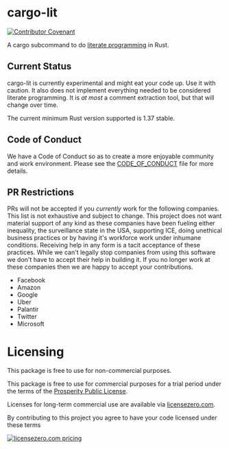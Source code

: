 # cargo-lit
[![Contributor
Covenant](https://img.shields.io/badge/Contributor%20Covenant-v1.4%20adopted-ff69b4.svg)](CODE_OF_CONDUCT.md)

A cargo subcommand to do [literate programming][literate] in Rust.

## Current Status

cargo-lit is currently experimental and might eat your code up. Use it with
caution. It also does not implement everything needed to be considered literate
programming. It is *at most* a comment extraction tool, but that will change
over time.

The current minimum Rust version supported is 1.37 stable.

## Code of Conduct

We have a Code of Conduct so as to create a more enjoyable community and
work environment. Please see the [CODE_OF_CONDUCT](CODE_OF_CONDUCT.md)
file for more details.

## PR Restrictions

PRs will not be accepted if you *currently* work for the following companies.
This list is not exhaustive and subject to change. This project does not want
material support of any kind as these companies have been fueling either
inequality, the surveillance state in the USA, supporting ICE, doing unethical
business practices or by having it's workforce work under inhumane conditions.
Receiving help in any form is a tacit acceptance of these practices. While we
can't legally stop companies from using this software we don't have to accept
their help in building it. If you no longer work at these companies then we
are happy to accept your contributions.

- Facebook
- Amazon
- Google
- Uber
- Palantir
- Twitter
- Microsoft

# Licensing

This package is free to use for non-commercial purposes.

This package is free to use for commercial purposes for a trial period under the terms of the [Prosperity Public License](./LICENSE).

Licenses for long-term commercial use are available via [licensezero.com](https://licensezero.com).

By contributing to this project you agree to have your code licensed under these terms

[![licensezero.com pricing](https://licensezero.com/projects/5a776d4c-f07a-4ff9-9efe-27cac2f360bc/badge.svg)](https://licensezero.com/projects/5a776d4c-f07a-4ff9-9efe-27cac2f360bc)

[literate]: https://en.wikipedia.org/wiki/Literate_programming
